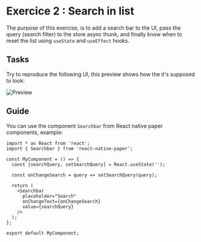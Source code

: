# Exercice 2 : Search in list

The purpose of this exercise, is to add a search bar to the UI, pass the query (search filter) to the store async thunk, and finally know when to reset the list using `useState` and `useEffect` hooks.

## Tasks
Try to reproduce the following UI, this preview shows how the it's supposed to look:

![Preview](_res/exercice2.jpeg)


## Guide
You can use the component `Searchbar` from React native paper components, example:

	import * as React from 'react';
	import { Searchbar } from 'react-native-paper';

	const MyComponent = () => {
	  const [searchQuery, setSearchQuery] = React.useState('');

	  const onChangeSearch = query => setSearchQuery(query);

	  return (
	    <Searchbar
	      placeholder="Search"
	      onChangeText={onChangeSearch}
	      value={searchQuery}
	    />
	  );
	};

	export default MyComponent;






